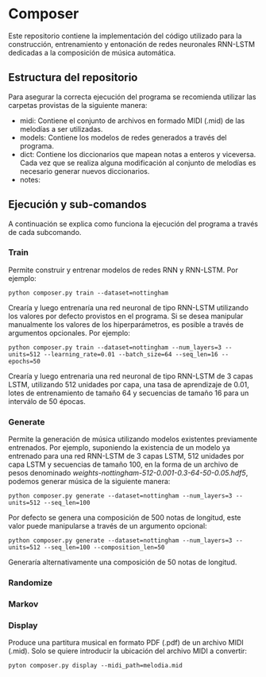 # Composer

Este repositorio contiene la implementación del código utilizado para la construcción, entrenamiento y entonación de redes neuronales RNN-LSTM dedicadas a la composición de música automática.

## Estructura del repositorio

Para asegurar la correcta ejecución del programa se recomienda utilizar las carpetas provistas de la siguiente manera:

- midi: Contiene el conjunto de archivos en formado MIDI (.mid) de las melodías a ser utilizadas.
- models: Contiene los modelos de redes generados a través del programa.
- dict: Contiene los diccionarios que mapean notas a enteros y viceversa. Cada vez que se realiza alguna modificación al conjunto de melodías es necesario generar nuevos diccionarios.
- notes: 

## Ejecución y sub-comandos

A continuación se explica como funciona la ejecución del programa a través de cada subcomando.

### Train

Permite construir y entrenar modelos de redes RNN y RNN-LSTM. Por ejemplo:

	python composer.py train --dataset=nottingham

Crearía y luego entrenaría una red neuronal de tipo RNN-LSTM utilizando los valores por defecto provistos en el programa. Si se desea manipular manualmente los valores de los hiperparámetros, es posible a través de argumentos opcionales. Por ejemplo:

	python composer.py train --dataset=nottingham --num_layers=3 --units=512 --learning_rate=0.01 --batch_size=64 --seq_len=16 --epochs=50

Crearía y luego entrenaria una red neuronal de tipo RNN-LSTM de 3 capas LSTM, utilizando 512 unidades por capa, una tasa de aprendizaje de 0.01, lotes de entrenamiento de tamaño 64 y secuencias de tamaño 16 para un interválo de 50 épocas.

### Generate

Permite la generación de música utilizando modelos existentes previamente entrenados. Por ejemplo, suponiendo la existencia de un modelo ya entrenado para una red RNN-LSTM de 3 capas LSTM, 512 unidades por capa LSTM y secuencias de tamaño 100, en la forma de un archivo de pesos denominado *weights-nottingham-512-0.001-0.3-64-50-0.05.hdf5*, podemos generar música de la siguiente manera:

	python composer.py generate --dataset=nottingham --num_layers=3 --units=512 --seq_len=100

Por defecto se genera una composición de 500 notas de longitud, este valor puede manipularse a través de un argumento opcional:

	python composer.py generate --dataset=nottingham --num_layers=3 --units=512 --seq_len=100 --composition_len=50

Generaría alternativamente una composición de 50 notas de longitud.

### Randomize

### Markov

### Display

Produce una partitura musical en formato PDF (.pdf) de un archivo MIDI (.mid). Solo se quiere introducir la ubicación del archivo MIDI a convertir:

	pyton composer.py display --midi_path=melodia.mid

